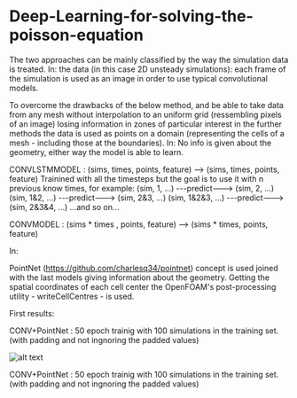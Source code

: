 # Deep-Learning-for-solving-the-poisson-equation

The two approaches can be mainly classified by the way the simulation data is treated. 
In: 
the data (in this case 2D unsteady simulations): each frame of the simulation is used as an image in order to use typical convolutional models.

To overcome the drawbacks of the below method, and be able to take data from any mesh without interpolation to an uniform grid (ressembling pixels of an image) losing information in zones of particular interest in the further methods the data is used as points on a domain (representing the cells of a mesh - including those at the boundaries).
In:
No info is given about the geometry, either way the model is able to learn. 

CONVLSTMMODEL : (sims, times, points, feature) --> (sims, times, points, feature)
Trainined with all the timesteps but the goal is to use it with n previous know times, for example:
(sim, 1, ...) ---predict---> (sim, 2, ...) 
(sim, 1&2, ...) ---predict---> (sim, 2&3, ...)
(sim, 1&2&3, ...) ---predict---> (sim, 2&3&4, ...) ...and so on...

CONVMODEL : (sims * times , points, feature) --> (sims * times, points, feature)

In:

PointNet (https://github.com/charlesq34/pointnet) concept is used joined with the last models giving information about the geometry. Getting the spatial coordinates of each cell center the OpenFOAM's post-processing utility - writeCellCentres - is used. 


First results: 

CONV+PointNet : 50 epoch trainig with 100 simulations in the training set. (with padding and not ingnoring the padded values)

![alt text](https://github.com/pauloacs/Deep-Learning-for-solving-the-poisson-equation/blob/main/ux_movie.gif)

CONV+PointNet : 50 epoch trainig with 100 simulations in the training set. (with padding and not ingnoring the padded values)


